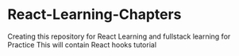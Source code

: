 # React-Learning-Chapters
Creating this repository for React Learning and fullstack learning for Practice
This will contain React hooks tutorial
